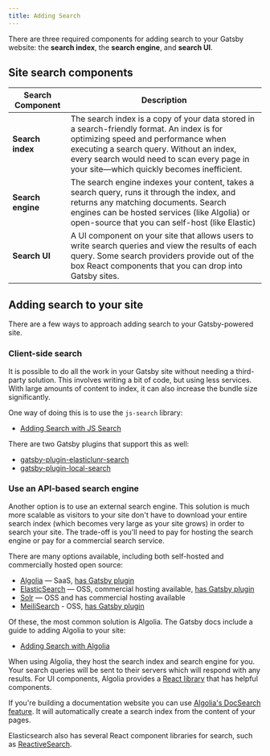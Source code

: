 ```yaml
---
title: Adding Search
---
```


There are three required components for adding search to your Gatsby website: the **search index**, the **search engine**, and **search UI**.

## Site search components

| Search Component  | Description                                                                                                                                                                                                                                                              |
| ----------------- | ------------------------------------------------------------------------------------------------------------------------------------------------------------------------------------------------------------------------------------------------------------------------ |
| **Search index**  | The search index is a copy of your data stored in a search-friendly format. An index is for optimizing speed and performance when executing a search query. Without an index, every search would need to scan every page in your site—which quickly becomes inefficient. |
| **Search engine** | The search engine indexes your content, takes a search query, runs it through the index, and returns any matching documents. Search engines can be hosted services (like Algolia) or open-source that you can self-host (like Elastic)                                   |
| **Search UI**     | A UI component on your site that allows users to write search queries and view the results of each query. Some search providers provide out of the box React components that you can drop into Gatsby sites.                                                             |

## Adding search to your site

There are a few ways to approach adding search to your Gatsby-powered site.

### Client-side search

It is possible to do all the work in your Gatsby site without needing a third-party solution. This involves writing a bit of code, but using less services. With large amounts of content to index, it can also increase the bundle size significantly.

One way of doing this is to use the `js-search` library:

- [Adding Search with JS Search](/docs/adding-search-with-js-search)

There are two Gatsby plugins that support this as well:

- [gatsby-plugin-elasticlunr-search](/plugins/@gatsby-contrib/gatsby-plugin-elasticlunr-search)
- [gatsby-plugin-local-search](/plugins/gatsby-plugin-local-search)

### Use an API-based search engine

Another option is to use an external search engine. This solution is much more scalable as visitors to your site don't have to download your entire search index (which becomes very large as your site grows) in order to search your site. The trade-off is you'll need to pay for hosting the search engine or pay for a commercial search service.

There are many options available, including both self-hosted and commercially hosted open source:

- [Algolia](https://www.algolia.com/) — SaaS, [has Gatsby plugin](/plugins/gatsby-plugin-algolia/)
- [ElasticSearch](https://www.elastic.co/products/elasticsearch) — OSS, commercial hosting available, [has Gatsby plugin](/plugins/@logilab/gatsby-plugin-elasticsearch/)
- [Solr](https://solr.apache.org) — OSS and has commercial hosting available
- [MeiliSearch](https://www.meilisearch.com/) - OSS, [has Gatsby plugin](/plugins/gatsby-plugin-meilisearch/)

Of these, the most common solution is Algolia. The Gatsby docs include a guide to adding Algolia to your site:

- [Adding Search with Algolia](/docs/adding-search-with-algolia)

When using Algolia, they host the search index and search engine for you. Your search queries will be sent to their servers which will respond with any results. For UI components, Algolia provides a [React library](https://github.com/algolia/react-instantsearch) that has helpful components.

If you're building a documentation website you can use [Algolia's DocSearch feature](https://community.algolia.com/docsearch/). It will automatically create a search index from the content of your pages.

Elasticsearch also has several React component libraries for search, such as [ReactiveSearch](https://github.com/appbaseio/reactivesearch).
